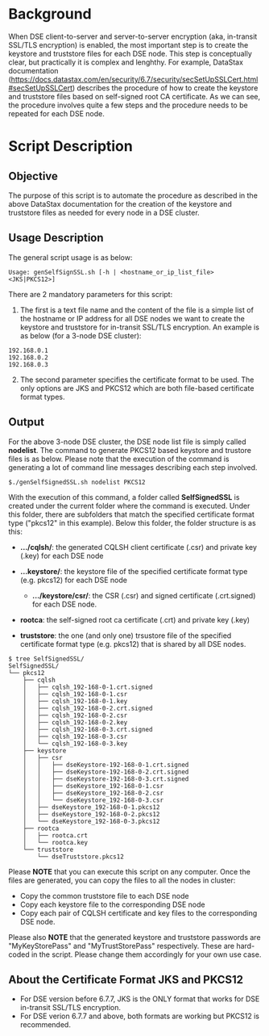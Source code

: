 # Background

When DSE client-to-server and server-to-server encryption (aka, in-transit SSL/TLS encryption) is enabled, the most important step is to create the keystore and truststore files for each DSE node. This step is conceptually clear, but practically it is complex and lenghthy. For example, DataStax documentation (https://docs.datastax.com/en/security/6.7/security/secSetUpSSLCert.html#secSetUpSSLCert) describes the procedure of how to create the keystore and truststore files based on self-signed root CA certificate. As we can see, the procedure involves quite a few steps and the procedure needs to be repeated for each DSE node.

# Script Description

## Objective

The purpose of this script is to automate the procedure as described in the above DataStax documentation for the creation of the keystore and truststore files as needed for every node in a DSE cluster. 

## Usage Description

The general script usage is as below:
```
Usage: genSelfSignSSL.sh [-h | <hostname_or_ip_list_file> <JKS|PKCS12>]
```

There are 2 mandatory parameters for this script:
1. The first is a text file name and the content of the file is a simple list of the hostname or IP address for all DSE nodes we want to create the keystore and truststore for in-transit SSL/TLS encryption. An example is as below (for a 3-node DSE cluster):
```
192.168.0.1
192.168.0.2
192.168.0.3
```
2. The second parameter specifies the certificate format to be used. The only options are JKS and PKCS12 which are both file-based certificate format types.

## Output

For the above 3-node DSE cluster, the DSE node list file is simply called **nodelist**. The command to generate PKCS12 based keystore and trustore files is as below. Please note that the execution of the command is generating a lot of command line messages describing each step involved.
```
$./genSelfSignedSSL.sh nodelist PKCS12
```

With the execution of this command, a folder called **SelfSignedSSL** is created under the current folder where the command is executed. Under this folder, there are subfolders that match the specified certificate format type ("pkcs12" in this example). Below this folder, the folder structure is as this:
* **.../cqlsh/**: the generated CQLSH client certificate (.csr) and private key (.key) for each DSE node

* **...keystore/**: the keystore file of the specified certificate format type (e.g. pkcs12) for each DSE node
  * **.../keystore/csr/**: the CSR (.csr) and signed certificate (.crt.signed) for each DSE node.

* **rootca**: the self-signed root ca certificate (.crt) and private key (.key)

* **truststore**: the one (and only one) trsustore file of the specified certificate format type (e.g. pkcs12) that is shared by all DSE nodes.

```
$ tree SelfSignedSSL/
SelfSignedSSL/
└── pkcs12
    ├── cqlsh
    │   ├── cqlsh_192-168-0-1.crt.signed
    │   ├── cqlsh_192-168-0-1.csr
    │   ├── cqlsh_192-168-0-1.key
    │   ├── cqlsh_192-168-0-2.crt.signed
    │   ├── cqlsh_192-168-0-2.csr
    │   ├── cqlsh_192-168-0-2.key
    │   ├── cqlsh_192-168-0-3.crt.signed
    │   ├── cqlsh_192-168-0-3.csr
    │   └── cqlsh_192-168-0-3.key
    ├── keystore
    │   ├── csr
    │   │   ├── dseKeystore-192-168-0-1.crt.signed
    │   │   ├── dseKeystore-192-168-0-2.crt.signed
    │   │   ├── dseKeystore-192-168-0-3.crt.signed
    │   │   ├── dseKeystore_192-168-0-1.csr
    │   │   ├── dseKeystore_192-168-0-2.csr
    │   │   └── dseKeystore_192-168-0-3.csr
    │   ├── dseKeystore_192-168-0-1.pkcs12
    │   ├── dseKeystore_192-168-0-2.pkcs12
    │   └── dseKeystore_192-168-0-3.pkcs12
    ├── rootca
    │   ├── rootca.crt
    │   └── rootca.key
    └── truststore
        └── dseTruststore.pkcs12
```

Please **NOTE** that you can execute this script on any computer. Once the files are generated, you can copy the files to all the nodes in cluster:
* Copy the common truststore file to each DSE node
* Copy each keystore file to the corresponding DSE node
* Copy each pair of CQLSH certificate and key files to the corresponding DSE node. 

Please also **NOTE** that the generated keystore and truststore passwords are "MyKeyStorePass" and "MyTrustStorePass" respectively. These are hard-coded in the script. Please change them accordingly for your own use case.

## About the Certificate Format JKS and PKCS12

* For DSE version before 6.7.7, JKS is the ONLY format that works for DSE in-transit SSL/TLS encryption. 
* For DSE verion 6.7.7 and above, both formats are working but PKCS12 is recommended.
